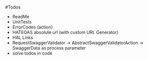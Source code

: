 #Todos
- ReadMe
- UnitTests
- ErrorCodes (action)
- HATEOAS absolute url (with custom URL Generator)
- HAL Links
- RequestSwaggerValidator -> AbstractSwaggerValidatorAction -> SwaggerData as process parameter
- solve todos in code
